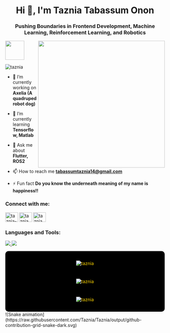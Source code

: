 <h1 align="center">Hi 👋, I'm Taznia Tabassum Onon</h1>
<h3 align="center">Pushing Boundaries in Frontend Development, Machine Learning, Reinforcement Learning, and Robotics</h3>
<img align='right' src="https://media.giphy.com/media/v1.Y2lkPTc5MGI3NjExbXgzdTRpNXdqZ3JycDV5NWk2dGZjNnExdnY3M3FjenBjbTUxaDI5aiZlcD12MV9naWZzX3NlYXJjaCZjdD1n/2IudUHdI075HL02Pkk/giphy.gif" width="400">

<img src="https://media.giphy.com/media/mGcNjsfWAjY5AEZNw6/giphy.gif" width="60"></h2> 
<p align="left"> <img src="https://komarev.com/ghpvc/?username=taznia&label=Profile%20views&color=0e75b6&style=flat" alt="taznia" /> </p>

- 🔭 I’m currently working on **Axelia (A quadruped robot dog)**

- 🌱 I’m currently learning **Tensorflow, Matlab**

- 💬 Ask me about **Flutter, ROS2**

- 📫 How to reach me **tabassumtaznia14@gmail.com**

- ⚡ Fun fact **Do you know the underneath meaning of my name is happiness!!**

<h3 align="left">Connect with me:</h3>
<p align="left">
<a href="https://linkedin.com/in/taznia-tabassum-onon-b26436261/" target="blank"><img align="center" src="https://raw.githubusercontent.com/rahuldkjain/github-profile-readme-generator/master/src/images/icons/Social/linked-in-alt.svg" alt="taznia-tabassum-onon-b26436261/" height="30" width="40" /></a>
<a href="https://fb.com/taznia tabassum" target="blank"><img align="center" src="https://raw.githubusercontent.com/rahuldkjain/github-profile-readme-generator/master/src/images/icons/Social/facebook.svg" alt="taznia tabassum" height="30" width="40" /></a>
<a href="https://www.hackerrank.com/taznia_tabassum" target="blank"><img align="center" src="https://raw.githubusercontent.com/rahuldkjain/github-profile-readme-generator/master/src/images/icons/Social/hackerrank.svg" alt="taznia_tabassum" height="30" width="40" /></a>
</p>

<h3 align="left">Languages and Tools:</h3>
<p align="left">
  <a href="https://skillicons.dev">
    <img src="https://skillicons.dev/icons?i=tensorflow,flutter,ros,py,mysql,css" />
    <img src="https://skillicons.dev/icons?i=matlab,latex,html,dart,cpp" />
  </a>
</p>


<!-- Stats and streaks with spacing and different colors -->
<div style="display: flex; flex-direction: column; align-items: center; background-color: #000; padding: 20px; border-radius: 10px; gap: 20px; color: #FFD700;">
    <img src="https://github-readme-stats.vercel.app/api/top-langs?username=taznia&show_icons=true&locale=en&layout=compact&bg_color=000000&title_color=FFD700&text_color=FFD700&icon_color=FFD700" alt="taznia" style="background-color: #000; padding: 10px; border-radius: 10px;" />
    <img src="https://github-readme-stats.vercel.app/api?username=taznia&show_icons=true&locale=en&bg_color=000000&title_color=FFD700&text_color=FFD700&icon_color=FFD700" alt="taznia" style="background-color: #000; padding: 10px; border-radius: 10px;" />
    <img src="https://github-readme-streak-stats.herokuapp.com/?user=taznia&background=000000&ring=FFD700&fire=FFD700&currStreakLabel=FFD700&sideLabels=FFD700&dates=FFD700&stroke=FFD700&currStreakNum=FFD700&sideNums=FFD700" alt="taznia" style="background-color: #000; padding: 10px; border-radius: 10px;" />
</div>
![Snake animation](https://raw.githubusercontent.com/Taznia/Taznia/output/github-contribution-grid-snake-dark.svg)
